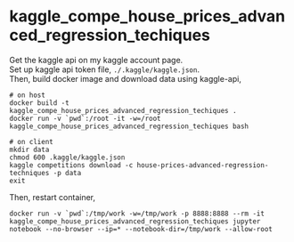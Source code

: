 # kaggle_compe_house_prices_advanced_regression_techiques

Get the kaggle api on my kaggle account page.  
Set up kaggle api token file, `./.kaggle/kaggle.json`.  
Then, build docker image and download data using kaggle-api,    

```
# on host
docker build -t kaggle_compe_house_prices_advanced_regression_techiques .
docker run -v `pwd`:/root -it -w=/root kaggle_compe_house_prices_advanced_regression_techiques bash
```

```
# on client
mkdir data
chmod 600 .kaggle/kaggle.json
kaggle competitions download -c house-prices-advanced-regression-techniques -p data
exit
```

Then, restart container, 

```
docker run -v `pwd`:/tmp/work -w=/tmp/work -p 8888:8888 --rm -it kaggle_compe_house_prices_advanced_regression_techiques jupyter notebook --no-browser --ip=* --notebook-dir=/tmp/work --allow-root
```
